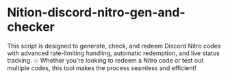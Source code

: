 # Nition-discord-nitro-gen-and-checker
This script is designed to generate, check, and redeem Discord Nitro codes with advanced rate-limiting handling, automatic redemption, and live status tracking. 💥 Whether you're looking to redeem a Nitro code or test out multiple codes, this tool makes the process seamless and efficient! 
